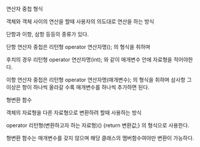 연산자 중첩 형식


객체와 객체 사이의 연산을 할때 사용자의 의도대로 연산을 하는 방식

단항과 이항, 삼항 등등의 종류가 있다.

단항 연산자 중첩은  리턴형 operator 연산자명(); 의 형식을 취하며

후치의 경우  리턴형 operator 연산자명(int); 와 같이 매개변수 안에 자료형을 적어야한다.

이항 연산자 중첩은  리턴형 operator 연산자명(매개변수); 의 형식을 취하며 삼사항 그 이상은 항이 하나씩 올라갈 수록 매개변수를 하나씩 추가하면 된다.



형변환 함수


객체의 자료형을 다른 자료형으로 변환하려 할때 사용하는 방식

operator 리턴형(변환하고자 하는 자료형)() {return 변환값;} 의 형식으로 사용한다.

형변환 함수는 매개변수를 갖지 않으며 해당 클래스의 멤버함수여야만 변환이 가능하다.
